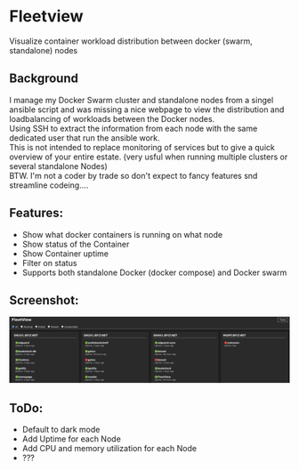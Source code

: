 # Fleetview
Visualize container workload distribution between docker (swarm, standalone) nodes

## Background
I manage my Docker Swarm cluster and standalone nodes from a singel ansible script and was missing a nice webpage to view the distribution and loadbalancing of workloads between the Docker nodes.    
Using SSH to extract the information from each node with the same dedicated user that run the ansible work.   
This is not intended to replace monitoring of services but to give a quick overview of your entire estate. (very usful when running multiple clusters or several standalone Nodes)     
BTW. I'm not a coder by trade so don't expect to fancy features snd streamline codeing....   

## Features:
- Show what docker containers is running on what node
- Show status of the Container
- Show Container uptime
- Filter on status
- Supports both standalone Docker (docker compose) and Docker swarm
  
## Screenshot:

![Screenshot](./Screenshot.png)

## ToDo:
- Default to dark mode
- Add Uptime for each Node
- Add CPU and memory utilization for each Node
- ??? 
